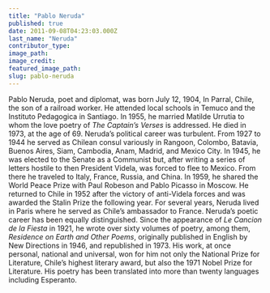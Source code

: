 ```yaml
---
title: "Pablo Neruda"
published: true
date: 2011-09-08T04:23:03.000Z
last_name: "Neruda"
contributor_type:
image_path:
image_credit:
featured_image_path:
slug: pablo-neruda
---
```


Pablo Neruda, poet and diplomat, was born July 12, 1904, In Parral, Chile, the son of a railroad worker. He attended local schools in Temuco and the Instituto Pedagogica in Santiago. In 1955, he married Matilde Urrutia to whom the love poetry of _The Captain’s Verses_ is addressed. He died in 1973, at the age of 69. Neruda’s political career was turbulent. From 1927 to 1944 he served as Chilean consul variously in Rangoon, Colombo, Batavia, Buenos Aires, Siam, Cambodia, Anam, Madrid, and Mexico City. In 1945, he was elected to the Senate as a Communist but, after writing a series of letters hostile to then President Videla, was forced to flee to Mexico. From there he traveled to Italy, France, Russia, and China. In 1959, he shared the World Peace Prize with Paul Robeson and Pablo Picasso in Moscow. He returned to Chile in 1952 after the victory of anti-Videla forces and was awarded the Stalin Prize the following year. For several years, Neruda lived in Paris where he served as Chile’s ambassador to France. Neruda’s poetic career has been equally distinguished. Since the appearance of _Le Cancion de la Fiesta_ in 1921, he wrote over sixty volumes of poetry, among them, _Residence on Earth and Other Poems_, originally published in English by New Directions in 1946, and republished in 1973. His work, at once personal, national and universal, won for him not only the National Prize for Literature, Chile’s highest literary award, but also the 1971 Nobel Prize for Literature. His poetry has been translated into more than twenty languages including Esperanto.

